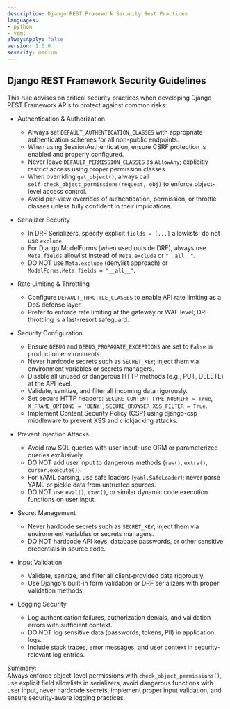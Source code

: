 ```yaml
---
description: Django REST Framework Security Best Practices
languages:
- python
- yaml
alwaysApply: false
version: 1.0.0
severity: medium
---
```


## Django REST Framework Security Guidelines

This rule advises on critical security practices when developing Django REST Framework APIs to protect against common risks:

- Authentication & Authorization  
  - Always set `DEFAULT_AUTHENTICATION_CLASSES` with appropriate authentication schemes for all non-public endpoints.  
  - When using SessionAuthentication, ensure CSRF protection is enabled and properly configured.
  - Never leave `DEFAULT_PERMISSION_CLASSES` as `AllowAny`; explicitly restrict access using proper permission classes.  
  - When overriding `get_object()`, always call `self.check_object_permissions(request, obj)` to enforce object-level access control.  
  - Avoid per-view overrides of authentication, permission, or throttle classes unless fully confident in their implications.

- Serializer Security  
  - In DRF Serializers, specify explicit `fields = [...]` allowlists; do not use `exclude`.
  - For Django ModelForms (when used outside DRF), always use `Meta.fields` allowlist instead of `Meta.exclude` or `"__all__"`.
  - DO NOT use `Meta.exclude` (denylist approach) or `ModelForms.Meta.fields = "__all__"`.

- Rate Limiting & Throttling  
  - Configure `DEFAULT_THROTTLE_CLASSES` to enable API rate limiting as a DoS defense layer.  
  - Prefer to enforce rate limiting at the gateway or WAF level; DRF throttling is a last-resort safeguard.

- Security Configuration  
  - Ensure `DEBUG` and `DEBUG_PROPAGATE_EXCEPTIONS` are set to `False` in production environments.  
  - Never hardcode secrets such as `SECRET_KEY`; inject them via environment variables or secrets managers.  
  - Disable all unused or dangerous HTTP methods (e.g., PUT, DELETE) at the API level.  
  - Validate, sanitize, and filter all incoming data rigorously.
  - Set secure HTTP headers: `SECURE_CONTENT_TYPE_NOSNIFF = True`, `X_FRAME_OPTIONS = 'DENY'`, `SECURE_BROWSER_XSS_FILTER = True`.
  - Implement Content Security Policy (CSP) using django-csp middleware to prevent XSS and clickjacking attacks.

- Prevent Injection Attacks  
  - Avoid raw SQL queries with user input; use ORM or parameterized queries exclusively.
  - DO NOT add user input to dangerous methods (`raw()`, `extra()`, `cursor.execute()`).
  - For YAML parsing, use safe loaders (`yaml.SafeLoader`); never parse YAML or pickle data from untrusted sources.
  - DO NOT use `eval()`, `exec()`, or similar dynamic code execution functions on user input.

- Secret Management  
  - Never hardcode secrets such as `SECRET_KEY`; inject them via environment variables or secrets managers.
  - DO NOT hardcode API keys, database passwords, or other sensitive credentials in source code.

- Input Validation  
  - Validate, sanitize, and filter all client-provided data rigorously.
  - Use Django's built-in form validation or DRF serializers with proper validation methods.

- Logging Security  
  - Log authentication failures, authorization denials, and validation errors with sufficient context.
  - DO NOT log sensitive data (passwords, tokens, PII) in application logs.
  - Include stack traces, error messages, and user context in security-relevant log entries.

Summary:  
Always enforce object-level permissions with `check_object_permissions()`, use explicit field allowlists in serializers, avoid dangerous functions with user input, never hardcode secrets, implement proper input validation, and ensure security-aware logging practices.